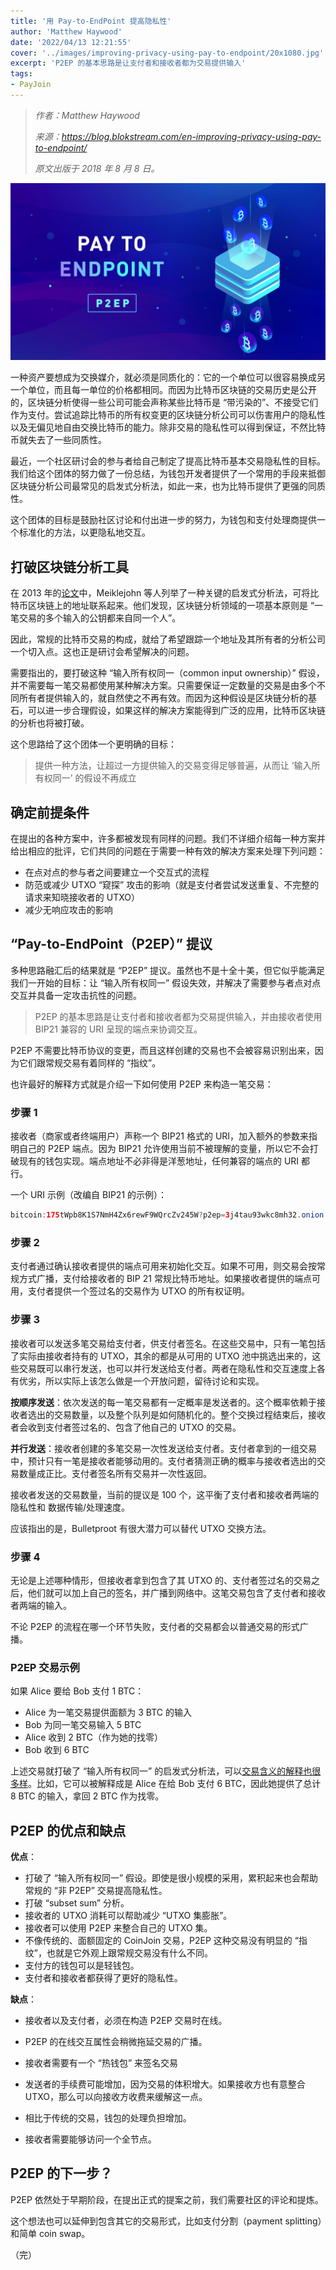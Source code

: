 ```yaml
---
title: '用 Pay-to-EndPoint 提高隐私性'
author: 'Matthew Haywood'
date: '2022/04/13 12:21:55'
cover: '../images/improving-privacy-using-pay-to-endpoint/20x1080.jpg'
excerpt: 'P2EP 的基本思路是让支付者和接收者都为交易提供输入'
tags:
- PayJoin
---
```



> *作者：Matthew Haywood*
>
> *来源：<https://blog.blokstream.com/en-improving-privacy-using-pay-to-endpoint/>*
>
> *原文出版于 2018 年 8 月 8 日。*



![Improving Privacy Using Pay-to-EndPoint (P2EP)](../images/improving-privacy-using-pay-to-endpoint/20x1080.jpg)

一种资产要想成为交换媒介，就必须是同质化的：它的一个单位可以很容易换成另一个单位，而且每一单位的价格都相同。而因为比特币区块链的交易历史是公开的，区块链分析使得一些公司可能会声称某些比特币是 “带污染的”、不接受它们作为支付。尝试追踪比特币的所有权变更的区块链分析公司可以伤害用户的隐私性以及无偏见地自由交换比特币的能力。除非交易的隐私性可以得到保证，不然比特币就失去了一些同质性。

最近，一个社区研讨会的参与者给自己制定了提高比特币基本交易隐私性的目标。我们给这个团体的努力做了一份总结，为钱包开发者提供了一个常用的手段来抵御区块链分析公司最常见的启发式分析法，如此一来，也为比特币提供了更强的同质性。

这个团体的目标是鼓励社区讨论和付出进一步的努力，为钱包和支付处理商提供一个标准化的方法，以更隐私地交互。

## 打破区块链分析工具

在 2013 年的[论文](https://cseweb.ucsd.edu/~smeiklejohn/files/imc13.pdf)中，Meiklejohn 等人列举了一种关键的启发式分析法，可将比特币区块链上的地址联系起来。他们发现，区块链分析领域的一项基本原则是 “一笔交易的多个输入的公钥都来自同一个人”。

因此，常规的比特币交易的构成，就给了希望跟踪一个地址及其所有者的分析公司一个切入点。这也正是研讨会希望解决的问题。

需要指出的，要打破这种 “输入所有权同一（common input ownership）” 假设，并不需要每一笔交易都使用某种解决方案。只需要保证一定数量的交易是由多个不同所有者提供输入的，就自然使之不再有效。而因为这种假设是区块链分析的基石，可以进一步合理假设，如果这样的解决方案能得到广泛的应用，比特币区块链的分析也将被打破。

这个思路给了这个团体一个更明确的目标：

> 提供一种方法，让超过一方提供输入的交易变得足够普遍，从而让 ‘输入所有权同一’ 的假设不再成立

## 确定前提条件

在提出的各种方案中，许多都被发现有同样的问题。我们不详细介绍每一种方案并给出相应的批评，它们共同的问题在于需要一种有效的解决方案来处理下列问题：

- 在点对点的参与者之间要建立一个交互式的流程
- 防范或减少 UTXO “窥探” 攻击的影响（就是支付者尝试发送重复、不完整的请求来知晓接收者的 UTXO）
- 减少无响应攻击的影响

## “Pay-to-EndPoint（P2EP）” 提议

多种思路融汇后的结果就是 “P2EP” 提议。虽然也不是十全十美，但它似乎能满足我们一开始的目标：让 “输入所有权同一” 假设失效，并解决了需要参与者点对点交互并具备一定攻击抗性的问题。

> P2EP 的基本思路是让支付者和接收者都为交易提供输入，并由接收者使用 BIP21 兼容的 URI 呈现的端点来协调交互。

P2EP 不需要比特币协议的变更，而且这样创建的交易也不会被容易识别出来，因为它们跟常规交易有着同样的 “指纹”。

也许最好的解释方式就是介绍一下如何使用 P2EP 来构造一笔交易：

### 步骤 1

接收者（商家或者终端用户）声称一个 BIP21 格式的 URI，加入额外的参数来指明自己的 P2EP 端点。因为 BIP21 允许使用当前不被理解的变量，所以它不会打破现有的钱包实现。端点地址不必非得是洋葱地址，任何兼容的端点的 URI 都行。

一个 URI 示例（改编自 BIP21 的示例）：

```java
bitcoin:175tWpb8K1S7NmH4Zx6rewF9WQrcZv245W?p2ep=3j4tau93wkc8mh32.onion
```

### 步骤 2 

支付者通过确认接收者提供的端点可用来初始化交互。如果不可用，则交易会按常规方式广播，支付给接收者的 BIP 21 常规比特币地址。如果接收者提供的端点可用，支付者提供一个签过名的交易作为 UTXO 的所有权证明。

### 步骤 3

接收者可以发送多笔交易给支付者，供支付者签名。在这些交易中，只有一笔包括了实际由接收者持有的 UTXO，其余的都是从可用的 UTXO 池中挑选出来的，这些交易既可以串行发送，也可以并行发送给支付者。两者在隐私性和交互速度上各有优劣，所以实际上该怎么做是一个开放问题，留待讨论和实现。

**按顺序发送**：依次发送的每一笔交易都有一定概率是发送者的。这个概率依赖于接收者选出的交易数量，以及整个队列是如何随机化的。整个交换过程结束后，接收者会收到支付者签过名的、包含了他自己的 UTXO 的交易。

**并行发送**：接收者创建的多笔交易一次性发送给支付者。支付者拿到的一组交易中，预计只有一笔是接收者能够动用的。支付者猜测正确的概率与接收者选出的交易数量成正比。支付者签名所有交易并一次性返回。

接收者发送的交易数量，当前的提议是 100 个，这平衡了支付者和接收者两端的隐私性和 数据传输/处理速度。

应该指出的是，Bulletproot 有很大潜力可以替代 UTXO 交换方法。

### 步骤 4

无论是上述哪种情形，但接收者拿到包含了其 UTXO 的、支付者签过名的交易之后，他们就可以加上自己的签名，并广播到网络中。这笔交易包含了支付者和接收者两端的输入。

不论 P2EP 的流程在哪一个环节失败，支付者的交易都会以普通交易的形式广播。

### P2EP 交易示例

如果 Alice 要给 Bob 支付 1 BTC：

- Alice 为一笔交易提供面额为 3 BTC 的输入
- Bob 为同一笔交易输入 5 BTC
- Alice 收到 2 BTC（作为她的找零）
- Bob 收到 6 BTC

上述交易就打破了 “输入所有权同一” 的启发式分析法，可以[交易含义的解释也很多样](https://youtu.be/IKSSWUBqMCM?t=2454)。比如，它可以被解释成是 Alice 在给 Bob 支付 6 BTC，因此她提供了总计 8 BTC 的输入，拿回 2 BTC 作为找零。

## P2EP 的优点和缺点

**优点**：

- 打破了 “输入所有权同一” 假设。即使是很小规模的采用，累积起来也会帮助常规的 “非 P2EP” 交易提高隐私性。
- 打破 “subset sum” 分析。
- 接收者的 UTXO 消耗可以帮助减少 “UTXO 集膨胀”。
- 接收者可以使用 P2EP 来整合自己的 UTXO 集。
- 不像传统的、面额固定的 CoinJoin 交易，P2EP 这种交易没有明显的 “指纹”，也就是它外观上跟常规交易没有什么不同。
- 支付方的钱包可以是轻钱包。
- 支付者和接收者都获得了更好的隐私性。

**缺点**：

- 接收者以及支付者，必须在构造 P2EP 交易时在线。

- P2EP 的在线交互属性会稍微拖延交易的广播。

- 接收者需要有一个 “热钱包” 来签名交易

- 发送者的手续费可能增加，因为交易的体积增大。如果接收方也有意整合 UTXO，那么可以向接收方收费来缓解这一点。

- 相比于传统的交易，钱包的处理负担增加。

- 接收者需要能够访问一个全节点。

## P2EP 的下一步？

P2EP 依然处于早期阶段，在提出正式的提案之前，我们需要社区的评论和提炼。

这个想法也可以延伸到包含其它的交易形式，比如支付分割（payment splitting）和简单 coin swap。

（完）